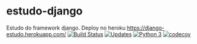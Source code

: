 # estudo-django
Estudo do framework django.
Deploy no heroku https://django-estudo.herokuapp.com/
[![Build Status](https://travis-ci.com/phswdjango/estudo-django.svg?branch=main)](https://travis-ci.com/phswdjango/estudo-django)
[![Updates](https://pyup.io/repos/github/phswdjango/estudo-django/shield.svg)](https://pyup.io/repos/github/phswdjango/estudo-django/)
[![Python 3](https://pyup.io/repos/github/phswdjango/estudo-django/python-3-shield.svg)](https://pyup.io/repos/github/phswdjango/estudo-django/)
[![codecov](https://codecov.io/gh/phswdjango/estudo-django/branch/main/graph/badge.svg?token=nd8Bs9ZZzq)](https://codecov.io/gh/phswdjango/estudo-django)
